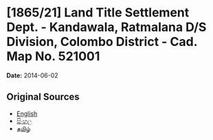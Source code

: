 # [1865/21] Land Title Settlement Dept. - Kandawala, Ratmalana D/S Division, Colombo District - Cad. Map No. 521001

**Date:** 2014-06-02

## Original Sources

- [English](https://documents.gov.lk/view/extra-gazettes/2014/6/1865-21_E.pdf)
- [සිංහල](https://documents.gov.lk/view/extra-gazettes/2014/6/1865-21_S.pdf)
- [தமிழ்](https://documents.gov.lk/view/extra-gazettes/2014/6/1865-21_T.pdf)
